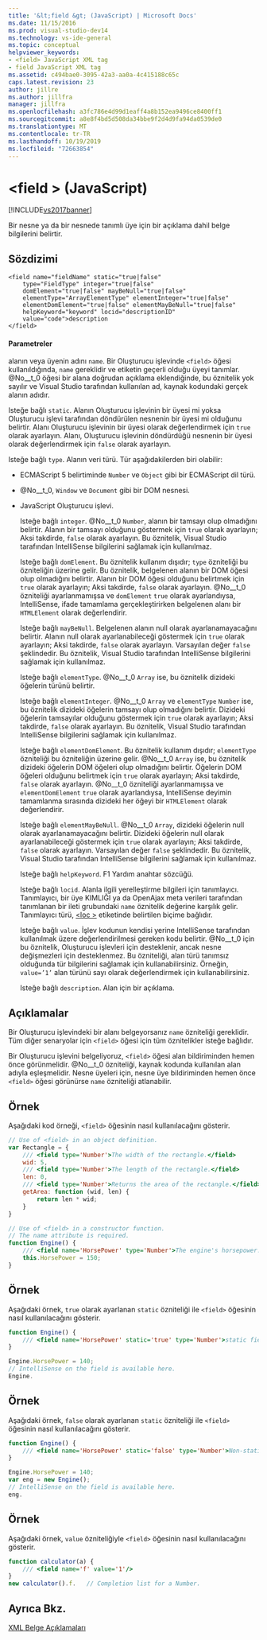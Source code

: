 ```yaml
---
title: '&lt;field &gt; (JavaScript) | Microsoft Docs'
ms.date: 11/15/2016
ms.prod: visual-studio-dev14
ms.technology: vs-ide-general
ms.topic: conceptual
helpviewer_keywords:
- <field> JavaScript XML tag
- field JavaScript XML tag
ms.assetid: c494bae0-3095-42a3-aa0a-4c415188c65c
caps.latest.revision: 23
author: jillre
ms.author: jillfra
manager: jillfra
ms.openlocfilehash: a3fc786e4d99d1eaff4a8b152ea9496ce8400ff1
ms.sourcegitcommit: a8e8f4bd5d508da34bbe9f2d4d9fa94da0539de0
ms.translationtype: MT
ms.contentlocale: tr-TR
ms.lasthandoff: 10/19/2019
ms.locfileid: "72663854"
---
```

# <a name="ltfieldgt-javascript"></a>&lt;field &gt; (JavaScript)
[!INCLUDE[vs2017banner](../includes/vs2017banner.md)]

Bir nesne ya da bir nesnede tanımlı üye için bir açıklama dahil belge bilgilerini belirtir.

## <a name="syntax"></a>Sözdizimi

```
<field name="fieldName" static="true|false"
    type="FieldType" integer="true|false"
    domElement="true|false" mayBeNull="true|false"
    elementType="ArrayElementType" elementInteger="true|false"
    elementDomElement="true|false" elementMayBeNull="true|false"
    helpKeyword="keyword" locid="descriptionID"
    value="code">description
</field>
```

#### <a name="parameters"></a>Parametreler
 alanın veya üyenin adını `name`. Bir Oluşturucu işlevinde `<field>` öğesi kullanıldığında, `name` gereklidir ve etiketin geçerli olduğu üyeyi tanımlar. @No__t_0 öğesi bir alana doğrudan açıklama eklendiğinde, bu öznitelik yok sayılır ve Visual Studio tarafından kullanılan ad, kaynak kodundaki gerçek alanın adıdır.

 Isteğe bağlı `static`. Alanın Oluşturucu işlevinin bir üyesi mi yoksa Oluşturucu işlevi tarafından döndürülen nesnenin bir üyesi mi olduğunu belirtir. Alanı Oluşturucu işlevinin bir üyesi olarak değerlendirmek için `true` olarak ayarlayın. Alanı, Oluşturucu işlevinin döndürdüğü nesnenin bir üyesi olarak değerlendirmek için `false` olarak ayarlayın.

 Isteğe bağlı `type`. Alanın veri türü. Tür aşağıdakilerden biri olabilir:

- ECMAScript 5 belirtiminde `Number` ve `Object` gibi bir ECMAScript dil türü.

- @No__t_0, `Window` ve `Document` gibi bir DOM nesnesi.

- JavaScript Oluşturucu işlevi.

  Isteğe bağlı `integer`. @No__t_0 `Number`, alanın bir tamsayı olup olmadığını belirtir. Alanın bir tamsayı olduğunu göstermek için `true` olarak ayarlayın; Aksi takdirde, `false` olarak ayarlayın. Bu öznitelik, Visual Studio tarafından IntelliSense bilgilerini sağlamak için kullanılmaz.

  Isteğe bağlı `domElement`. Bu öznitelik kullanım dışıdır; `type` özniteliği bu özniteliğin üzerine gelir. Bu öznitelik, belgelenen alanın bir DOM öğesi olup olmadığını belirtir. Alanın bir DOM öğesi olduğunu belirtmek için `true` olarak ayarlayın; Aksi takdirde, `false` olarak ayarlayın. @No__t_0 özniteliği ayarlanmamışsa ve `domElement` `true` olarak ayarlandıysa, IntelliSense, ifade tamamlama gerçekleştirirken belgelenen alanı bir `HTMLElement` olarak değerlendirir.

  Isteğe bağlı `mayBeNull`. Belgelenen alanın null olarak ayarlanamayacağını belirtir. Alanın null olarak ayarlanabileceği göstermek için `true` olarak ayarlayın; Aksi takdirde, `false` olarak ayarlayın. Varsayılan değer `false` şeklindedir. Bu öznitelik, Visual Studio tarafından IntelliSense bilgilerini sağlamak için kullanılmaz.

  Isteğe bağlı `elementType`. @No__t_0 `Array` ise, bu öznitelik dizideki öğelerin türünü belirtir.

  Isteğe bağlı `elementInteger`. @No__t_0 `Array` ve `elementType` `Number` ise, bu öznitelik dizideki öğelerin tamsayı olup olmadığını belirtir. Dizideki öğelerin tamsayılar olduğunu göstermek için `true` olarak ayarlayın; Aksi takdirde, `false` olarak ayarlayın. Bu öznitelik, Visual Studio tarafından IntelliSense bilgilerini sağlamak için kullanılmaz.

  Isteğe bağlı `elementDomElement`. Bu öznitelik kullanım dışıdır; `elementType` özniteliği bu özniteliğin üzerine gelir. @No__t_0 `Array` ise, bu öznitelik dizideki öğelerin DOM öğeleri olup olmadığını belirtir. Öğelerin DOM öğeleri olduğunu belirtmek için `true` olarak ayarlayın; Aksi takdirde, `false` olarak ayarlayın. @No__t_0 özniteliği ayarlanmamışsa ve `elementDomElement` `true` olarak ayarlandıysa, IntelliSense deyimin tamamlanma sırasında dizideki her öğeyi bir `HTMLElement` olarak değerlendirir.

  Isteğe bağlı `elementMayBeNull`. @No__t_0 `Array`, dizideki öğelerin null olarak ayarlanamayacağını belirtir. Dizideki öğelerin null olarak ayarlanabileceği göstermek için `true` olarak ayarlayın; Aksi takdirde, `false` olarak ayarlayın. Varsayılan değer `false` şeklindedir. Bu öznitelik, Visual Studio tarafından IntelliSense bilgilerini sağlamak için kullanılmaz.

  Isteğe bağlı `helpKeyword`. F1 Yardım anahtar sözcüğü.

  Isteğe bağlı `locid`. Alanla ilgili yerelleştirme bilgileri için tanımlayıcı. Tanımlayıcı, bir üye KIMLIĞI ya da OpenAjax meta verileri tarafından tanımlanan bir ileti grubundaki `name` öznitelik değerine karşılık gelir. Tanımlayıcı türü, [\<loc >](../ide/loc-javascript.md) etiketinde belirtilen biçime bağlıdır.

  Isteğe bağlı `value`. İşlev kodunun kendisi yerine IntelliSense tarafından kullanılmak üzere değerlendirilmesi gereken kodu belirtir. @No__t_0 için bu öznitelik, Oluşturucu işlevleri için desteklenir, ancak nesne değişmezleri için desteklenmez. Bu özniteliği, alan türü tanımsız olduğunda tür bilgilerini sağlamak için kullanabilirsiniz. Örneğin, `value=’1’` alan türünü sayı olarak değerlendirmek için kullanabilirsiniz.

  Isteğe bağlı `description`. Alan için bir açıklama.

## <a name="remarks"></a>Açıklamalar
 Bir Oluşturucu işlevindeki bir alanı belgeyorsanız `name` özniteliği gereklidir. Tüm diğer senaryolar için `<field>` öğesi için tüm öznitelikler isteğe bağlıdır.

 Bir Oluşturucu işlevini belgeliyoruz, `<field>` öğesi alan bildiriminden hemen önce görünmelidir. @No__t_0 özniteliği, kaynak kodunda kullanılan alan adıyla eşleşmelidir. Nesne üyeleri için, nesne üye bildiriminden hemen önce `<field>` öğesi görünürse `name` özniteliği atlanabilir.

## <a name="example"></a>Örnek
 Aşağıdaki kod örneği, `<field>` öğesinin nasıl kullanılacağını gösterir.

```javascript
// Use of <field> in an object definition.
var Rectangle = {
    /// <field type='Number'>The width of the rectangle.</field>
    wid: 5,
    /// <field type='Number'>The length of the rectangle.</field>
    len: 0,
    /// <field type='Number'>Returns the area of the rectangle.</field>
    getArea: function (wid, len) {
        return len * wid;
    }
}

// Use of <field> in a constructor function.
// The name attribute is required.
function Engine() {
    /// <field name='HorsePower' type='Number'>The engine's horsepower.</field>
    this.HorsePower = 150;
}
```

## <a name="example"></a>Örnek
 Aşağıdaki örnek, `true` olarak ayarlanan `static` özniteliği ile `<field>` öğesinin nasıl kullanılacağını gösterir.

```javascript
function Engine() {
    /// <field name='HorsePower' static='true' type='Number'>static field desc.</field>
}

Engine.HorsePower = 140;
// IntelliSense on the field is available here.
Engine.

```

## <a name="example"></a>Örnek
 Aşağıdaki örnek, `false` olarak ayarlanan `static` özniteliği ile `<field>` öğesinin nasıl kullanılacağını gösterir.

```javascript
function Engine() {
    /// <field name='HorsePower' static='false' type='Number'>Non-static field desc.</field>
}

Engine.HorsePower = 140;
var eng = new Engine();
// IntelliSense on the field is available here.
eng.

```

## <a name="example"></a>Örnek
 Aşağıdaki örnek, `value` özniteliğiyle `<field>` öğesinin nasıl kullanılacağını gösterir.

```javascript
function calculator(a) {
    /// <field name='f' value='1'/>
}
new calculator().f.   // Completion list for a Number.

```

## <a name="see-also"></a>Ayrıca Bkz.
 [XML Belge Açıklamaları](../ide/xml-documentation-comments-javascript.md)
